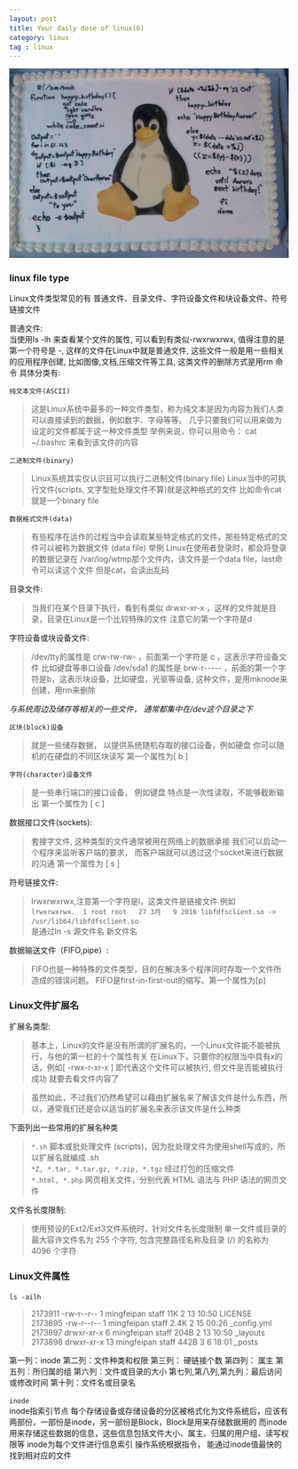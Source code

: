 ```yaml
---
layout: post
title: Your daily dose of linux(6)
category: linux
tag : linux
---
```

<img src="/img/in-post/linux.jpg">

### linux file type  

Linux文件类型常见的有 普通文件、目录文件、字符设备文件和块设备文件、符号链接文件  


普通文件:  
当使用ls -lh 来查看某个文件的属性, 可以看到有类似-rwxrwxrwx, 值得注意的是第一个符号是 -, 这样的文件在Linux中就是普通文件, 这些文件一般是用一些相关的应用程序创建, 比如图像,文档,压缩文件等工具, 这类文件的删除方式是用rm 命令 具体分类有:  

`纯文本文件(ASCII)`  
>这是Linux系统中最多的一种文件类型，称为纯文本是因为内容为我们人类可以直接读到的数据，例如数字、字母等等。 几乎只要我们可以用来做为设定的文件都属于这一种文件类型  举例来说，你可以用命令： cat ~/.bashrc 来看到该文件的内容  

`二进制文件(binary)`  
>Linux系统其实仅认识且可以执行二进制文件(binary file) Linux当中的可执行文件(scripts, 文字型批处理文件不算)就是这种格式的文件 比如命令cat 就是一个binary file  

`数据格式文件(data)`  
>有些程序在运作的过程当中会读取某些特定格式的文件，那些特定格式的文件可以被称为数据文件 (data file) 举例 Linux在使用者登录时，都会将登录的数据记录在 /var/log/wtmp那个文件内，该文件是一个data file，last命令可以读这个文件 但是cat，会读出乱码  

目录文件:  
>当我们在某个目录下执行，看到有类似 drwxr-xr-x ，这样的文件就是目录，目录在Linux是一个比较特殊的文件 注意它的第一个字符是d  

字符设备或块设备文件:  
>/dev/tty的属性是 crw-rw-rw- ，前面第一个字符是 c ，这表示字符设备文件 比如键盘等串口设备 /dev/sda1 的属性是 brw-r----- ，前面的第一个字符是b，这表示块设备，比如硬盘，光驱等设备, 这种文件，是用mknode来创建，用rm来删除  

*与系统周边及储存等相关的一些文件， 通常都集中在/dev这个目录之下*

`区块(block)设备`  
>就是一些储存数据， 以提供系统随机存取的接口设备，例如硬盘 你可以随机的在硬盘的不同区块读写 第一个属性为[ b ]      

`字符(character)设备文件`  
>是一些串行端口的接口设备， 例如键盘 特点是一次性读取，不能够截断输出 第一个属性为 [ c ]  

数据接口文件(sockets):  
>套接字文件, 这种类型的文件通常被用在网络上的数据承接 我们可以启动一个程序来监听客户端的要求， 而客户端就可以透过这个socket来进行数据的沟通 第一个属性为 [ s ]  

符号链接文件:  
>lrwxrwxrwx,注意第一个字符是l，这类文件是链接文件 例如  
> `lrwxrwxrwx.  1 root root   27 3月   9 2016 libfdfsclient.so -> /usr/lib64/libfdfsclient.so`  
>是通过ln -s 源文件名 新文件名  

数据输送文件（FIFO,pipe）:  
>FIFO也是一种特殊的文件类型，目的在解决多个程序同时存取一个文件所造成的错误问题。 FIFO是first-in-first-out的缩写。第一个属性为[p]  

### Linux文件扩展名  

扩展名类型:  
>基本上，Linux的文件是没有所谓的扩展名的，一个Linux文件能不能被执行，与他的第一栏的十个属性有关 在Linux下，只要你的权限当中具有x的话，例如[ -rwx-r-xr-x ] 即代表这个文件可以被执行, 但文件是否能被执行成功 就要去看文件内容了  

> 虽然如此，不过我们仍然希望可以藉由扩展名来了解该文件是什么东西，所以，通常我们还是会以适当的扩展名来表示该文件是什么种类  

下面列出一些常用的扩展名种类  
>`*.sh` 脚本或批处理文件 (scripts)，因为批处理文件为使用shell写成的，所以扩展名就编成 .sh   
>`*Z, *.tar, *.tar.gz, *.zip, *.tgz` 经过打包的压缩文件  
>`*.html, *.php` 网页相关文件，分别代表 HTML 语法与 PHP 语法的网页文件  

文件名长度限制:  
>使用预设的Ext2/Ext3文件系统时，针对文件名长度限制 单一文件或目录的最大容许文件名为 255 个字符, 包含完整路径名称及目录 (/) 的名称为 4096 个字符  


### Linux文件属性  

`ls -ailh`  
>2173911 -rw-r--r--   1 mingfeipan  staff    11K  2 13 10:50 LICENSE   
2173895 -rw-r--r--   1 mingfeipan  staff   2.4K  2 15 00:26 \_config.yml  
2173897 drwxr-xr-x   6 mingfeipan  staff   204B  2 13 10:50 \_layouts  
2173898 drwxr-xr-x  13 mingfeipan  staff   442B  3  6 18:01 \_posts  
 
第一列：inode
第二列：文件种类和权限
第三列： 硬链接个数
第四列： 属主
第五列：所归属的组
第六列：文件或目录的大小
第七列,第八列,第九列：最后访问或修改时间
第十列：文件名或目录名  

`inode`  
inode指索引节点 每个存储设备或存储设备的分区被格式化为文件系统后，应该有两部份，一部份是inode，另一部份是Block，Block是用来存储数据用的 而inode用来存储这些数据的信息，这些信息包括文件大小、属主、归属的用户组、读写权限等 inode为每个文件进行信息索引 操作系统根据指令， 能通过inode值最快的找到相对应的文件